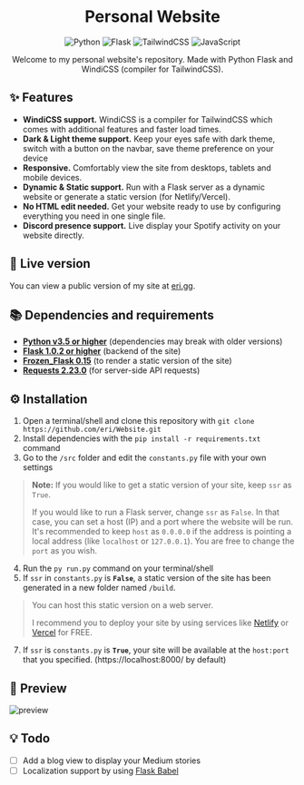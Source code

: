 <h1 align="center">Personal Website</h1>
<p align="center">
<img alt="Python" src="https://img.shields.io/badge/python-%2314354C.svg?&style=for-the-badge&logo=python&logoColor=white"/>
<img alt="Flask" src="https://img.shields.io/badge/flask-%23000.svg?&style=for-the-badge&logo=flask&logoColor=white"/>
<img alt="TailwindCSS" src="https://img.shields.io/badge/tailwindcss-%2338B2AC.svg?&style=for-the-badge&logo=tailwind-css&logoColor=white"/>
<img alt="JavaScript" src="https://img.shields.io/badge/javascript-%23323330.svg?&style=for-the-badge&logo=javascript&logoColor=%23F7DF1E"/>
</p>
<p align="center">Welcome to my personal website's repository. Made with Python Flask and WindiCSS (compiler for TailwindCSS).</p>


## ✨ Features
* **WindiCSS support.** WindiCSS is a compiler for TailwindCSS which comes with additional features and faster load times.
* **Dark & Light theme support.** Keep your eyes safe with dark theme, switch with a button on the navbar, save theme preference on your device
* **Responsive.** Comfortably view the site from desktops, tablets and mobile devices.
* **Dynamic & Static support.** Run with a Flask server as a dynamic website or generate a static version (for Netlify/Vercel).
* **No HTML edit needed.** Get your website ready to use by configuring everything you need in one single file.
* **Discord presence support.** Live display your Spotify activity on your website directly.

## 🔎 Live version
You can view a public version of my site at [eri.gg](https://eri.gg).

## 📚 Dependencies and requirements
- [**Python v3.5 or higher**](https://www.python.org/downloads/) (dependencies may break with older versions)
- [**Flask 1.0.2 or higher**](https://flask.palletsprojects.com/en/1.1.x/installation/) (backend of the site)
- [**Frozen_Flask 0.15**](https://pythonhosted.org/Frozen-Flask/#installation) (to render a static version of the site)
- [**Requests 2.23.0**](https://docs.python-requests.org/en/master/user/install/) (for server-side API requests)


## ⚙️ Installation
1. Open a terminal/shell and clone this repository with `git clone https://github.com/eri/Website.git`
2. Install dependencies with the `pip install -r requirements.txt` command
3. Go to the `/src` folder and edit the `constants.py` file with your own settings
> **Note:** If you would like to get a static version of your site, keep `ssr` as `True`.
> 
> If you would like to run a Flask server, change `ssr` as `False`. In that case, you can set a host (IP) and a port where the website will be run. It's recommended to keep `host` as `0.0.0.0` if the address is pointing a local address (like `localhost` or `127.0.0.1`). You are free to change the `port` as you wish.
4. Run the `py run.py` command on your terminal/shell
5. If `ssr` in `constants.py` is **`False`**, a static version of the site has been generated in a new folder named `/build`.
> You can host this static version on a web server.
> 
> I recommend you to deploy your site by using services like [Netlify](https://netlify.com) or [Vercel](https://vercel.com/) for FREE.
7. If `ssr` is `constants.py` is **`True`**, your site will be available at the `host:port` that you specified. (https://localhost:8000/ by default)

## 📸 Preview
![preview](https://i.imgur.com/v7Q9R6v.png)

## 💡 Todo
- [ ] Add a blog view to display your Medium stories
- [ ] Localization support by using [Flask Babel](https://flask-babel.tkte.ch/)
